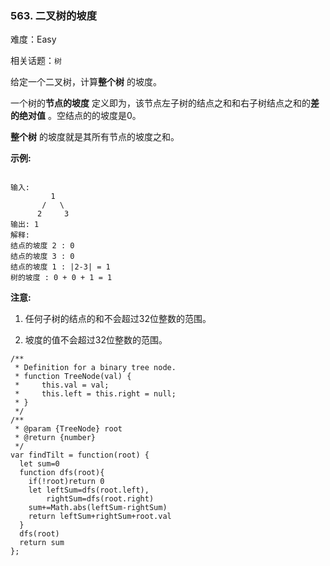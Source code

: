 ### 563. 二叉树的坡度

难度：Easy

相关话题：`树`

给定一个二叉树，计算**整个树** 的坡度。



一个树的**节点的坡度** 定义即为，该节点左子树的结点之和和右子树结点之和的**差的绝对值** 。空结点的的坡度是0。



**整个树** 的坡度就是其所有节点的坡度之和。



**示例:** 



```

输入: 
         1
       /   \
      2     3
输出: 1
解释: 
结点的坡度 2 : 0
结点的坡度 3 : 0
结点的坡度 1 : |2-3| = 1
树的坡度 : 0 + 0 + 1 = 1
```


**注意:** 




1. 任何子树的结点的和不会超过32位整数的范围。

2. 坡度的值不会超过32位整数的范围。




```
/**
 * Definition for a binary tree node.
 * function TreeNode(val) {
 *     this.val = val;
 *     this.left = this.right = null;
 * }
 */
/**
 * @param {TreeNode} root
 * @return {number}
 */
var findTilt = function(root) {
  let sum=0
  function dfs(root){
    if(!root)return 0
    let leftSum=dfs(root.left),
        rightSum=dfs(root.right)
    sum+=Math.abs(leftSum-rightSum)
    return leftSum+rightSum+root.val
  }
  dfs(root)
  return sum
};
```

